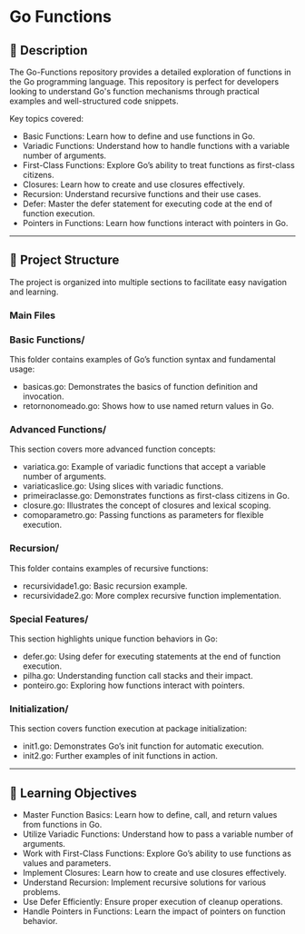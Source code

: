 # Go Functions

## 📘 Description
The Go-Functions repository provides a detailed exploration of functions in the Go programming language. This repository is perfect for developers looking to understand Go's function mechanisms through practical examples and well-structured code snippets.

Key topics covered:

- Basic Functions: Learn how to define and use functions in Go.
- Variadic Functions: Understand how to handle functions with a variable number of arguments.
- First-Class Functions: Explore Go’s ability to treat functions as first-class citizens.
- Closures: Learn how to create and use closures effectively.
- Recursion: Understand recursive functions and their use cases.
- Defer: Master the defer statement for executing code at the end of function execution.
- Pointers in Functions: Learn how functions interact with pointers in Go.

---

## 📂 Project Structure
The project is organized into multiple sections to facilitate easy navigation and learning.

### **Main Files**
### Basic Functions/
This folder contains examples of Go’s function syntax and fundamental usage:

- basicas.go: Demonstrates the basics of function definition and invocation.
- retornonomeado.go: Shows how to use named return values in Go.

### Advanced Functions/
This section covers more advanced function concepts:

- variatica.go: Example of variadic functions that accept a variable number of arguments.
- variaticaslice.go: Using slices with variadic functions.
- primeiraclasse.go: Demonstrates functions as first-class citizens in Go.
- closure.go: Illustrates the concept of closures and lexical scoping.
- comoparametro.go: Passing functions as parameters for flexible execution.

### Recursion/
This folder contains examples of recursive functions:

- recursividade1.go: Basic recursion example.
- recursividade2.go: More complex recursive function implementation.

### Special Features/
This section highlights unique function behaviors in Go:

- defer.go: Using defer for executing statements at the end of function execution.
- pilha.go: Understanding function call stacks and their impact.
- ponteiro.go: Exploring how functions interact with pointers.

### Initialization/
This section covers function execution at package initialization:

- init1.go: Demonstrates Go’s init function for automatic execution.
- init2.go: Further examples of init functions in action.

---

## 🎯 Learning Objectives
- Master Function Basics: Learn how to define, call, and return values from functions in Go.
- Utilize Variadic Functions: Understand how to pass a variable number of arguments.
- Work with First-Class Functions: Explore Go’s ability to use functions as values and parameters.
- Implement Closures: Learn how to create and use closures effectively.
- Understand Recursion: Implement recursive solutions for various problems.
- Use Defer Efficiently: Ensure proper execution of cleanup operations.
- Handle Pointers in Functions: Learn the impact of pointers on function behavior.
